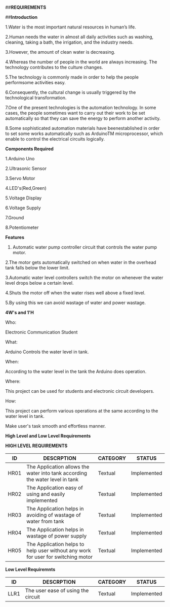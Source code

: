 ##__REQUIREMENTS__

##__Introduction__

1.Water is the most important natural resources in human’s life. 

2.Human needs the water in almost all daily activities such as washing, cleaning, taking a bath, the irrigation, and the industry needs. 

3.However, the amount of clean water is decreasing.

4.Whereas the number of people in the world are always increasing. The technology contributes to the culture changes. 

5.The technology is commonly made in order to help the people performsome activities easy. 

6.Consequently, the cultural change is usually triggered by the technological transformation.

7.One of the present technologies is the automation technology. In some cases, the people sometimes want to carry out their work to be set automatically so that they can save the energy to perform another activity. 

8.Some sophisticated automation materials have beenestablished in order to set some works automatically such as ArduinoTM microprocessor, which enable to control the electrical
circuits logically. 


__Components Required__

1.Arduino Uno

2.Ultrasonic Sensor

3.Servo Motor

4.LED's(Red,Green)

5.Voltage Display

6.Voltage Supply

7.Ground

8.Potentiometer

__Features__

1. Automatic water pump controller circuit that controls the water pump motor. 

2.The motor gets automatically switched on when water in the overhead tank  falls below the lower limit.

3.Automatic water level controllers switch the motor on whenever the water level drops below a certain level.

4.Shuts the motor off when the water rises well above a fixed level.

5.By using this we can avoid wastage of water and power wastage.

__4W's and 1'H__

Who:

Electronic Communication Student

What:

Arduino Controls the water level in tank.

When:

According to the water level in the tank the Arduino does operation.

Where:

This project can be used for students and electronic circuit developers.

How:

This project can perform various operations at the same according to the water level in tank.

Make user's task smooth and effortless manner.


__High Level  and Low Level Requirements__


__HIGH LEVEL REQUIREMENTS__

| ID    |                    DESCRPTION                                                                                                            |CATEGORY|   STATUS  |
|-------|------------------------------------------------------------------------------------------------------------------------------------------|--------|-----------|
| HR01  |  The Application allows the water into tank according the water level in tank                                                            |Textual |Implemented|   
| HR02  |  The Application easy of using and easily implemented                                                                                    |Textual |Implemented|
| HR03  |  The Application helps in avoiding of wastage of water from tank                                                                         |Textual |Implemented|
| HR04  |  The Application helps in wastage of power supply                                                                                        |Textual |Implemented|
| HR05  |  The Application helps to help user without any work for user for switching motor                                                        |Textual |Implemented|     
                                        


__Low Level Requiremnts__


| ID    |                    DESCRPTION                                                                                                            |CATEGORY|   STATUS  |
|-------|------------------------------------------------------------------------------------------------------------------------------------------|--------|-----------|
|  LLR1 | The user ease of using the circuit                                                                                                       |Textual |Implemented|






